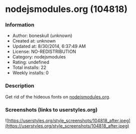 # nodejsmodules.org (104818)

### Information
- Author: boneskull (unknown)
- Created at: unknown
- Updated at: 8/30/2014, 6:37:49 AM
- License: NO-REDISTRIBUTION
- Category: nodejsmodules
- Rating: undefined
- Total installs: 22
- Weekly installs: 0


### Description
Get rid of the hideous fonts on <a href="nodejsmodules.org">nodejsmodules.org</a>.


### Screenshots (links to userstyles.org)
![https://userstyles.org/style_screenshots/104818_after.jpeg](https://userstyles.org/style_screenshots/104818_after.jpeg)


